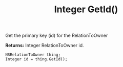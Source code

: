 ﻿---
uid: crmscript_ref_NSRelationToOwner_GetId
title: Integer GetId()
intellisense: NSRelationToOwner.GetId
keywords: NSRelationToOwner, GetId
so.topic: reference
---

Get the primary key (id) for the RelationToOwner

**Returns:** Integer RelationToOwner id.

```crmscript
NSRelationToOwner thing;
Integer id = thing.GetId();
```

